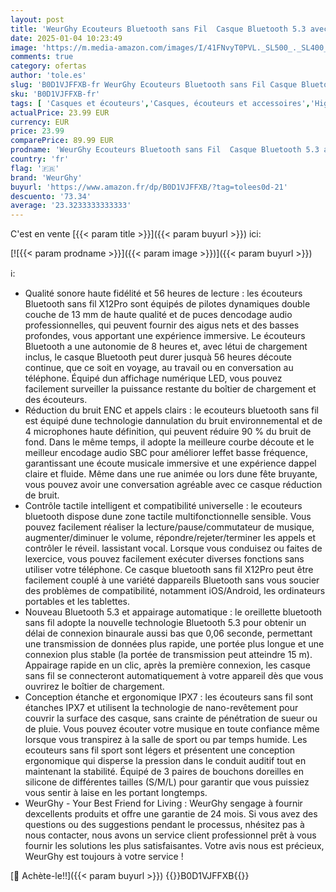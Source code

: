 ```yaml
---
layout: post
title: 'WeurGhy Ecouteurs Bluetooth sans Fil  Casque Bluetooth 5.3 avec HiFi Basses Immersives  56H Ecouteurs sans Fil avec 4 ENC Mic  Écran LED  Contrôle Tactile  IPX7 Étanche Oreillette Bluetooth  Or Rose '
date: 2025-01-04 10:23:49
image: 'https://m.media-amazon.com/images/I/41FNvyT0PVL._SL500_._SL400_.jpg'
comments: true
category: ofertas
author: 'tole.es'
slug: 'B0D1VJFFXB-fr WeurGhy Ecouteurs Bluetooth sans Fil Casque Bluetooth 5.3...'
sku: 'B0D1VJFFXB-fr'
tags: [ 'Casques et écouteurs','Casques, écouteurs et accessoires','High-Tech','weurghy','Écouteurs à conduction osseuse','🇫🇷', ]
actualPrice: 23.99 EUR
currency: EUR
price: 23.99
comparePrice: 89.99 EUR
prodname: 'WeurGhy Ecouteurs Bluetooth sans Fil  Casque Bluetooth 5.3 avec HiFi Basses Immersives  56H Ecouteurs sans Fil avec 4 ENC Mic  Écran LED  Contrôle Tactile  IPX7 Étanche Oreillette Bluetooth  Or Rose '
country: 'fr'
flag: '🇫🇷'
brand: 'WeurGhy'
buyurl: 'https://www.amazon.fr/dp/B0D1VJFFXB/?tag=tolees0d-21'
descuento: '73.34'
average: '23.3233333333333'
---
```


C'est en vente [{{< param title >}}]({{< param buyurl >}}) ici:

[![{{< param prodname >}}]({{< param image >}})]({{< param buyurl >}})

ℹ️:

- Qualité sonore haute fidélité et 56 heures de lecture : les écouteurs Bluetooth sans fil X12Pro sont équipés de pilotes dynamiques double couche de 13 mm de haute qualité et de puces dencodage audio professionnelles, qui peuvent fournir des aigus nets et des basses profondes, vous apportant une expérience immersive. Le écouteurs Bluetooth a une autonomie de 8 heures et, avec létui de chargement inclus, le casque Bluetooth peut durer jusquà 56 heures découte continue, que ce soit en voyage, au travail ou en conversation au téléphone. Équipé dun affichage numérique LED, vous pouvez facilement surveiller la puissance restante du boîtier de chargement et des écouteurs.
- Réduction du bruit ENC et appels clairs : le ecouteurs bluetooth sans fil est équipé dune technologie dannulation du bruit environnemental et de 4 microphones haute définition, qui peuvent réduire 90 % du bruit de fond. Dans le même temps, il adopte la meilleure courbe découte et le meilleur encodage audio SBC pour améliorer leffet basse fréquence, garantissant une écoute musicale immersive et une expérience dappel claire et fluide. Même dans une rue animée ou lors dune fête bruyante, vous pouvez avoir une conversation agréable avec ce casque réduction de bruit.
- Contrôle tactile intelligent et compatibilité universelle : le ecouteurs bluetooth dispose dune zone tactile multifonctionnelle sensible. Vous pouvez facilement réaliser la lecture/pause/commutateur de musique, augmenter/diminuer le volume, répondre/rejeter/terminer les appels et contrôler le réveil. lassistant vocal. Lorsque vous conduisez ou faites de lexercice, vous pouvez facilement exécuter diverses fonctions sans utiliser votre téléphone. Ce casque bluetooth sans fil X12Pro peut être facilement couplé à une variété dappareils Bluetooth sans vous soucier des problèmes de compatibilité, notamment iOS/Android, les ordinateurs portables et les tablettes.
- Nouveau Bluetooth 5.3 et appairage automatique : le oreillette bluetooth sans fil adopte la nouvelle technologie Bluetooth 5.3 pour obtenir un délai de connexion binaurale aussi bas que 0,06 seconde, permettant une transmission de données plus rapide, une portée plus longue et une connexion plus stable (la portée de transmission peut atteindre 15 m). Appairage rapide en un clic, après la première connexion, les casque sans fil se connecteront automatiquement à votre appareil dès que vous ouvrirez le boîtier de chargement.
- Conception étanche et ergonomique IPX7 : les écouteurs sans fil sont étanches IPX7 et utilisent la technologie de nano-revêtement pour couvrir la surface des casque, sans crainte de pénétration de sueur ou de pluie. Vous pouvez écouter votre musique en toute confiance même lorsque vous transpirez à la salle de sport ou par temps humide. Les ecouteurs sans fil sport sont légers et présentent une conception ergonomique qui disperse la pression dans le conduit auditif tout en maintenant la stabilité. Équipé de 3 paires de bouchons doreilles en silicone de différentes tailles (S/M/L) pour garantir que vous puissiez vous sentir à laise en les portant longtemps.
- WeurGhy - Your Best Friend for Living : WeurGhy sengage à fournir dexcellents produits et offre une garantie de 24 mois. Si vous avez des questions ou des suggestions pendant le processus, nhésitez pas à nous contacter, nous avons un service client professionnel prêt à vous fournir les solutions les plus satisfaisantes. Votre avis nous est précieux, WeurGhy est toujours à votre service !

[🛒 Achète-le!!]({{< param buyurl >}})
{{<world>}}B0D1VJFFXB{{</world>}}

